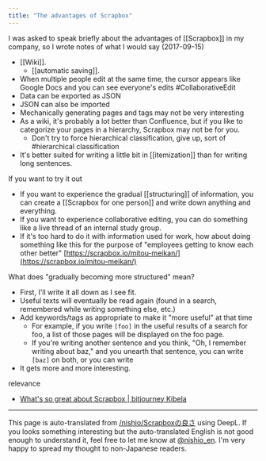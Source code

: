 ```yaml
---
title: "The advantages of Scrapbox"
---
```


I was asked to speak briefly about the advantages of [[Scrapbox]] in my company, so I wrote notes of what I would say (2017-09-15)

- [[Wiki]].
    - [[automatic saving]].
- When multiple people edit at the same time, the cursor appears like Google Docs and you can see everyone's edits #CollaborativeEdit
- Data can be exported as JSON
- JSON can also be imported
- Mechanically generating pages and tags may not be very interesting
- As a wiki, it's probably a lot better than Confluence, but if you like to categorize your pages in a hierarchy, Scrapbox may not be for you.
    - Don't try to force hierarchical classification, give up, sort of #hierarchical classification
- It's better suited for writing a little bit in [[itemization]] than for writing long sentences.

If you want to try it out
- If you want to experience the gradual [[structuring]] of information, you can create a [[Scrapbox for one person]] and write down anything and everything.
- If you want to experience collaborative editing, you can do something like a live thread of an internal study group.
- If it's too hard to do it with information used for work, how about doing something like this for the purpose of "employees getting to know each other better" [https://scrapbox.io/mitou-meikan/](https://scrapbox.io/mitou-meikan/)

What does "gradually becoming more structured" mean?
- First, I'll write it all down as I see fit.
- Useful texts will eventually be read again (found in a search, remembered while writing something else, etc.)
- Add keywords/tags as appropriate to make it "more useful" at that time
    - For example, if you write `[foo]` in the useful results of a search for foo, a list of those pages will be displayed on the foo page.
    - If you're writing another sentence and you think, "Oh, I remember writing about baz," and you unearth that sentence, you can write `[baz]` on both, or you can write
- It gets more and more interesting.

relevance
- [What's so great about Scrapbox | bitjourney Kibela](https://bitjourney.kibe.la/shared/entries/259e827b-934b-4a24-b034-7ee6033c2fee)
---
This page is auto-translated from [/nishio/Scrapboxの良さ](https://scrapbox.io/nishio/Scrapboxの良さ) using DeepL. If you looks something interesting but the auto-translated English is not good enough to understand it, feel free to let me know at [@nishio_en](https://twitter.com/nishio_en). I'm very happy to spread my thought to non-Japanese readers.